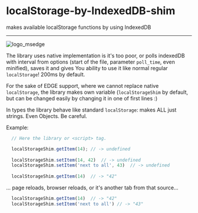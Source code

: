 # localStorage-by-IndexedDB-shim
makes available localStorage functions by using IndexedDB

_______________________________
![logo_msedge](http://static.dnaindia.com/sites/default/files/styles/half/public/2015/12/07/402206-microsoft-edge-logo.jpg?itok=-4FTLJur)

The library uses native implementation is it's too poor, or polls indexedDB with interval from options (start of the file, parameter `poll_time`, even minified), saves it and gives You ability to use it like normal regular `localStorage`! 200ms by default.

For the sake of EDGE support, where we cannot replace native `localStorage`, the library makes own variable (`localStorageShim` by default, but can be changed easily by changing it in one of first lines :)

In types the library behave like standard `localStorage`: makes ALL just strings. Even Objects. Be careful.

Example:

```javascript
  // Here the library or <script> tag.

  localStorageShim.getItem(14); // -> undefined
  
  localStorageShim.setItem(14, 42)  // -> undefined
  localStorageShim.setItem('next to all', 43)  // -> undefined
  
  localStorageShim.getItem(14)  // -> "42"
```

... page reloads, browser reloads, or it's another tab from that source...

```javascript
  localStorageShim.getItem(14)  // -> "42"
  localStorageShim.setItem('next to all') // -> "43"
```
